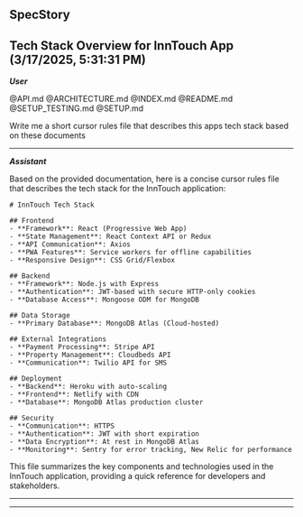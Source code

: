 ## SpecStory

## Tech Stack Overview for InnTouch App (3/17/2025, 5:31:31 PM)

_**User**_

@API.md @ARCHITECTURE.md @INDEX.md @README.md @SETUP_TESTING.md @SETUP.md 

Write me a short cursor rules file that describes this apps tech stack based on these documents

---

_**Assistant**_

Based on the provided documentation, here is a concise cursor rules file that describes the tech stack for the InnTouch application:

```markdown:cursor_rules/tech-stack.mdc
# InnTouch Tech Stack

## Frontend
- **Framework**: React (Progressive Web App)
- **State Management**: React Context API or Redux
- **API Communication**: Axios
- **PWA Features**: Service workers for offline capabilities
- **Responsive Design**: CSS Grid/Flexbox

## Backend
- **Framework**: Node.js with Express
- **Authentication**: JWT-based with secure HTTP-only cookies
- **Database Access**: Mongoose ODM for MongoDB

## Data Storage
- **Primary Database**: MongoDB Atlas (Cloud-hosted)

## External Integrations
- **Payment Processing**: Stripe API
- **Property Management**: Cloudbeds API
- **Communication**: Twilio API for SMS

## Deployment
- **Backend**: Heroku with auto-scaling
- **Frontend**: Netlify with CDN
- **Database**: MongoDB Atlas production cluster

## Security
- **Communication**: HTTPS
- **Authentication**: JWT with short expiration
- **Data Encryption**: At rest in MongoDB Atlas
- **Monitoring**: Sentry for error tracking, New Relic for performance
```

This file summarizes the key components and technologies used in the InnTouch application, providing a quick reference for developers and stakeholders.

---



---

